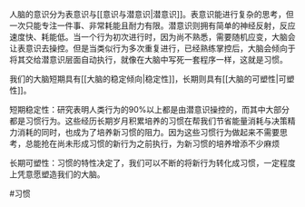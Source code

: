 

人脑的意识分为表意识与[[意识与潜意识|潜意识]]。表意识能进行复杂的思考，但一次只能专注一件事、非常耗能且耐力有限。潜意识则拥有简单的神经反射，反应速度快、耗能低。当一个行为初次进行时，因为尚不熟悉，需要随机应变，大脑会让表意识去操控。但是当类似行为多次重复进行，已经熟练掌控后，大脑会倾向于将其交给潜意识层面自动执行，就像在大脑中写死一套程序一样，这就是习惯。

我们的大脑短期具有[[大脑的稳定倾向|稳定性]]，长期则具有[[大脑的可塑性|可塑性]]。

短期稳定性：研究表明人类行为的90%以上都是由潜意识操控的，而其中大部分都是习惯行为。这些经历长期岁月积累培养的习惯在帮我们节省能量消耗与决策精力消耗的同时，也成为了培养新习惯的阻力。因为这些习惯行为做起来不需要思考，总能抢在尚未形成习惯的新行为之前执行，为新习惯的培养增添不少麻烦

长期可塑性：习惯的特性决定了，我们可以不断的将新行为转化成习惯，一定程度上凭意愿塑造我们的大脑。

#习惯